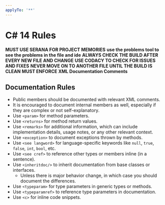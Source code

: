 ```yaml
---
applyTo: '**'
---
```

# C# 14 Rules

**MUST USE SERANA FOR PROJECT MEMORIES**
**use the problems tool to see the problems in the file and ide**
**ALWAYS CHECK THE BUILD AFTER EVERY NEW FILE AND CHANGE**
**USE CODACY TO CHECK FOR ISSUES AND FIXES**
**NEVER MOVE ON TO ANOTHER FILE UNTIL THE BUILD IS CLEAN**
**MUST ENFORCE XML Documentation Comments**

## Documentation Rules

- Public members should be documented with relevant XML comments.
- It is encouraged to document internal members as well, especially if they are complex or not self-explanatory.
- Use `<param>` for method parameters.
- Use `<returns>` for method return values.
- Use `<remarks>` for additional information, which can include implementation details, usage notes, or any other relevant context.
- Use `<exception>` to document exceptions thrown by methods.
- Use `<see langword>` for language-specific keywords like `null`, `true`, `false`, `int`, `bool`, etc.
- Use `<see cref>` to reference other types or members inline (in a sentence).
- Use `<inheritdoc/>` to inherit documentation from base classes or interfaces.
  - Unless there is major behavior change, in which case you should document the differences.
- Use `<typeparam>` for type parameters in generic types or methods.
- Use `<typeparamref>` to reference type parameters in documentation.
- Use `<c>` for inline code snippets.

